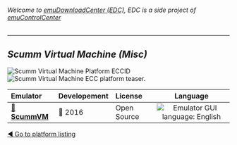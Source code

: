 ###### Welcome to [emuDownloadCenter (EDC)](https://github.com/PhoenixInteractiveNL/emuDownloadCenter/wiki/), EDC is a side project of [emuControlCenter](https://github.com/PhoenixInteractiveNL/emuControlCenter/wiki/)
***
## _Scumm Virtual Machine (Misc)_
![](https://raw.githubusercontent.com/wiki/PhoenixInteractiveNL/emuDownloadCenter/images_platform/ecc_svm_cell.png "Scumm Virtual Machine Platform ECCID")
![](https://raw.githubusercontent.com/wiki/PhoenixInteractiveNL/emuDownloadCenter/images_platform/ecc_svm_teaser.png "Scumm Virtual Machine ECC platform teaser.")

| Emulator | Developement | License | Language |
|:---------|:-------------|:--------|:--------:|
| [:file_folder: **ScummVM**](https://github.com/PhoenixInteractiveNL/emuDownloadCenter/wiki/Emulator-scummvm#menu) | :large_blue_circle: 2016 | Open Source | ![](https://raw.githubusercontent.com/wiki/PhoenixInteractiveNL/emuDownloadCenter/images_flags/icon_flag_EN_24.png "Emulator GUI language: English") |

[:arrow_backward: Go to platform listing](https://github.com/PhoenixInteractiveNL/emuDownloadCenter/wiki/EDC-Platform-List)
